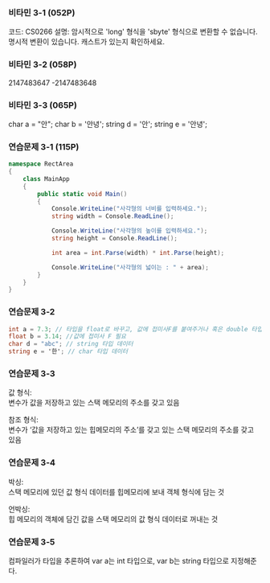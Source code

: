 ### 비타민 3-1 (052P)

코드: CS0266
설명: 암시적으로 'long' 형식을 'sbyte' 형식으로 변환할 수 없습니다. 명시적 변환이 있습니다. 캐스트가 있는지 확인하세요.

### 비타민 3-2 (058P)
2147483647   -2147483648

### 비타민 3-3 (065P)
char a = "안";   char b = '안녕';   string d = '안';   string e = '안녕';

### 연습문제 3-1 (115P)
```csharp
namespace RectArea
{
    class MainApp
    {
        public static void Main()
        {
            Console.WriteLine("사각형의 너비를 입력하세요.");
            string width = Console.ReadLine();

            Console.WriteLine("사각형의 높이를 입력하세요.");
            string height = Console.ReadLine();

            int area = int.Parse(width) * int.Parse(height);

            Console.WriteLine("사각형의 넓이는 : " + area);
        }
    }
}
```

### 연습문제 3-2
```csharp
int a = 7.3; // 타입을 float로 바꾸고, 값에 접미사F를 붙여주거나 혹은 double 타입으로 바꿔줘야 한다.
float b = 3.14; //값에 접미사 F 필요
char d = "abc"; // string 타입 데이터
string e = '한'; // char 타입 데이터
```

### 연습문제 3-3
값 형식:   
변수가 값을 저장하고 있는 스택 메모리의 주소를 갖고 있음


참조 형식:   
변수가 ‘값을 저장하고 있는 힙메모리의 주소’를 갖고 있는 스택 메모리의 주소를 갖고 있음


### 연습문제 3-4
박싱:   
스택 메모리에 있던 값 형식 데이터를 힙메모리에 보내 객체 형식에 담는 것


언박싱:   
힙 메모리의 객체에 담긴 값을 스택 메모리의 값 형식 데이터로 꺼내는 것

### 연습문제 3-5
컴파일러가 타입을 추론하여 var a는 int 타입으로, var b는 string 타입으로 지정해준다.
